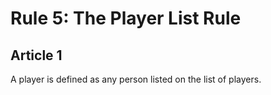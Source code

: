# Rule 5: The Player List Rule

## Article 1
A player is defined as any person listed on the list of players.
